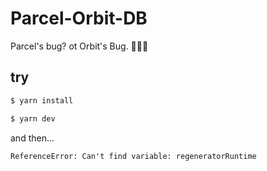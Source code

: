# Parcel-Orbit-DB

Parcel's bug? ot Orbit's Bug. 🤷🏻‍♂️

## try

```sh
$ yarn install

$ yarn dev
```

and then...
```
ReferenceError: Can't find variable: regeneratorRuntime
```